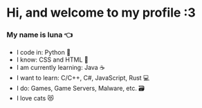 # Hi, and welcome to my profile :3
### My name is luna 👈

- I code in: Python 🐍
- I know: CSS and HTML 📄
- I am currently learning: Java ☕
- I want to learn: C/C++, C#, JavaScript, Rust 💻
- I do: Games, Game Servers, Malware, etc. 🗃️
- I love cats 😻
